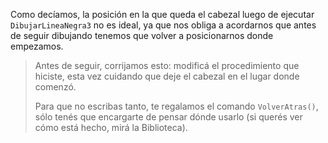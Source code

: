 Como decíamos, la posición en la que queda el cabezal luego de ejecutar `DibujarLineaNegra3` no es ideal, ya que nos obliga a acordarnos que antes de seguir dibujando tenemos que volver a posicionarnos donde empezamos.

> Antes de seguir, corrijamos esto: modificá el procedimiento que hiciste, esta vez cuidando que deje el cabezal en el lugar donde comenzó. 
> 
> Para que no escribas tanto, te regalamos el comando `VolverAtras()`, sólo tenés que encargarte de pensar dónde usarlo (si querés ver cómo está hecho, mirá la Biblioteca).